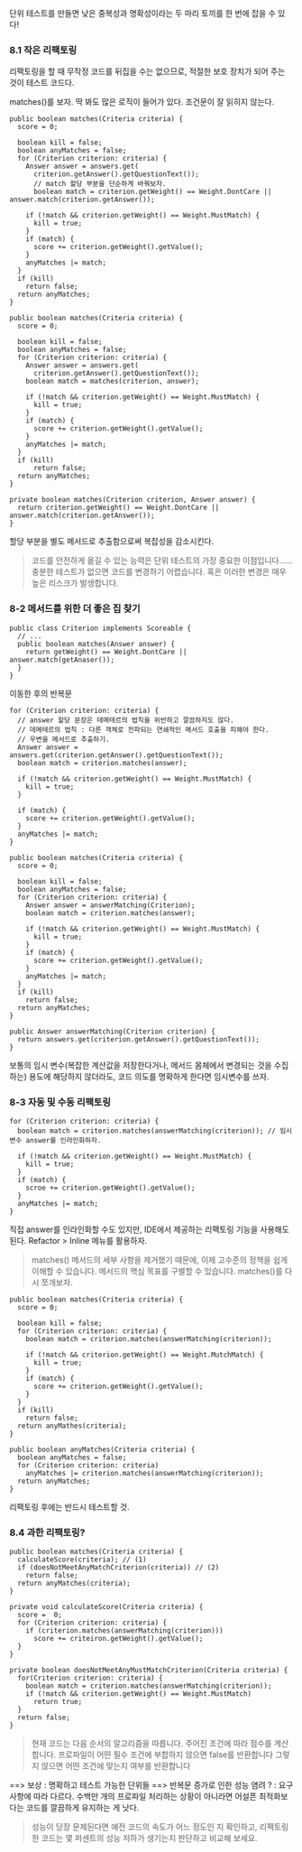 단위 테스트를 만들면 낮은 중복성과 명확성이라는 두 마리 토끼를 한 번에 잡을 수 있다!

### 8.1 작은 리팩토링
리팩토링을 할 때 무작정 코드를 뒤집을 수는 없으므로, 적절한 보호 장치가 되어 주는 것이 테스트 코드다.

matches()를 보자. 딱 봐도 많은 로직이 들어가 있다. 조건문이 잘 읽히지 않는다.
```
public boolean matches(Criteria criteria) {
  score = 0;
  
  boolean kill = false;
  boolean anyMatches = false;
  for (Criterion criterion: criteria) {
    Answer answer = answers.get(
      criterion.getAnswer().getQuestionText());
      // match 할당 부분을 단순하게 바꿔보자.
      boolean match = criterion.getWeight() == Weight.DontCare || answer.match(criterion.getAnswer());
      
    if (!match && criterion.getWeight() == Weight.MustMatch) {
      kill = true;
    }
    if (match) {
      score += criterion.getWeight().getValue();
    }
    anyMatches |= match;
  }
  if (kill)
    return false;
  return anyMatches;
}
```

```
public boolean matches(Criteria criteria) {
  score = 0;
  
  boolean kill = false;
  boolean anyMatches = false;
  for (Criterion criterion: criteria) {
    Answer answer = answers.get(
      criterion.getAnswer().getQuestionText());
    boolean match = matches(criterion, answer);
    
    if (!match && criterion.getWeight() == Weight.MustMatch) {
      kill = true;
    }
    if (match) {
      score += criterion.getWeight().getValue();
    }
    anyMatches |= match;
  }
  if (kill)
      return false;
  return anyMatches;
}

private boolean matches(Criterion criterion, Answer answer) {
  return criterion.getWeight() == Weight.DontCare || answer.match(criterion.getAnswer());
}
```
할당 부분을 별도 메서드로 추출함으로써 복잡성을 감소시킨다.
> 코드를 안전하게 옮길 수 있는 능력은 단위 테스트의 가장 중요한 이점입니다...... 충분한 테스트가 없으면 코드를 변경하기 어렵습니다. 혹은 이러한 변경은 매우 높은 리스크가 발생합니다.

### 8-2 메서드를 위한 더 좋은 집 찾기
```
public class Criterion implements Scoreable {
  // ...
  public boolean matches(Answer answer) {
    return getWeight() == Weight.DontCare || answer.match(getAnaser());
  }
}
```

이동한 후의 반복문
```
for (Criterion criterion: criteria) {
  // answer 할당 문장은 데메테르의 법칙을 위반하고 깔끔하지도 않다.
  // 데메테르의 법칙 : 다른 객체로 전파되는 연쇄적인 메서드 호출을 피해야 한다.
  // 우변을 메서드로 추출하기.
  Answer answer = answers.get(criterion.getAnswer().getQuestionText()); 
  boolean match = criterion.matches(answer);
  
  if (!match && criterion.getWeight() == Weight.MustMatch) {
    kill = true;
  }
  
  if (match) {
    score += criterion.getWeight().getValue();
  }
  anyMatches |= match;
}
```

```
public boolean matches(Criteria criteria) {
  score = 0;
  
  boolean kill = false;
  boolean anyMatches = false;
  for (Criterion criterion: criteria) {
    Answer answer = answerMatching(Criterion);
    boolean match = criterion.matches(answer);
    
    if (!match && criterion.getWeight() == Weight.MustMatch) {
      kill = true;
    }
    if (match) {
      score += criterion.getWeight().getValue();
    }
    anyMatches |= match;
  }
  if (kill)
    return false;
  return anyMatches;
}

public Answer answerMatching(Criterion criterion) {
  return answers.get(criterion.getAnswer().getQuestionText());
}
```
보통의 임시 변수(복잡한 계산값을 저장한다거나, 메서드 몸체에서 변경되는 것을 수집하는) 용도에 해당하지 않더라도, 
코드 의도를 명확하게 한다면 임시변수를 쓰자.

### 8-3 자동 및 수동 리팩토링
```
for (Criterion criterion: criteria) {
  boolean match = criterion.matches(answerMatching(criterion)); // 임시변수 answer를 인라인화하자.
  
  if (!match && criterion.getWeight() == Weight.MustMatch) {
    kill = true;
  }
  if (match) {
    scroe += criterion.getWeight().getValue();
  }
  anyMatches |= match;
}
```
직접 answer를 인라인화할 수도 있지만, IDE에서 제공하는 리팩토링 기능을 사용해도 된다.
Refactor > Inline 메뉴를 활용하자.

> matches() 메서드의 세부 사항을 제거했기 때문에, 이제 고수준의 정책을 쉽게 이해할 수 있습니다. 메서드의 핵심 목표를 구별할 수 있습니다.
matches()를 다시 쪼개보자.

```
public boolean matches(Criteria criteria) {
  score = 0;
  
  boolean kill = false;
  for (Criterion criterion: criteria) {
    boolean match = criterion.matches(answerMatching(criterion));
    
    if (!match && criterion.getWeight() == Weight.MutchMatch) {
      kill = true;
    }
    if (match) {
      score += criterion.getWeight().getValue();
    }
  }
  if (kill)
    return false;
  return anyMathes(criteria);
}

public boolean anyMatches(Criteria criteria) {
  boolean anyMatches = false;
  for (Criterion criterion: criteria) 
    anyMatches |= criterion.matches(answerMatching(criterion));
  return anyMatches;
}
```
리팩토링 후에는 반드시 테스트할 것. 

### 8.4 과한 리팩토링?
```
public boolean matches(Criteria criteria) {
  calculateScore(criteria); // (1)
  if (doesNotMeetAnyMatchCriterion(criteria)) // (2) 
    return false;
  return anyMatches(criteria);
}

private void calculateScore(Criteria criteria) {
  score =  0;
  for (Criterion criterion: criteria) {
    if (criterion.matches(answerMatching(criterion)))
      score += criteiron.getWeight().getValue();
  }
}

private boolean doesNotMeetAnyMustMatchCriterion(Criteria criteria) {
  for(Criterion criterion: criteria) {
    boolean match = criterion.matches(answerMatching(criterion));
    if (!match && criterion.getWeight() == Weight.MustMatch)
      return true;
  }
  return false;
}
```
> 현재 코드는 다음 순서의 알고리즘을 따릅니다. 
> 주어진 조건에 따라 점수를 계산합니다.
> 프로파일이 어떤 필수 조건에 부합하지 않으면 false를 반환합니다
> 그렇지 않으면 어떤 조건에 맞는지 여부를 반환합니다

==> 보상 : 명확하고 테스트 가능한 단위들
==> 반복문 증가로 인한 성능 염려 ? : 요구사항에 따라 다르다. 수백만 개의 프로파일 처리하는 상황이 아니라면 어설픈 최적화보다는 코드를 깔끔하게 유지하는 게 낫다. 
> 성능이 당장 문제된다면 예전 코드의 속도가 어느 정도인 지 확인하고, 리팩토링한 코드는 몇 퍼센트의 성능 저하가 생기는지 판단하고 비교해 보세요.

